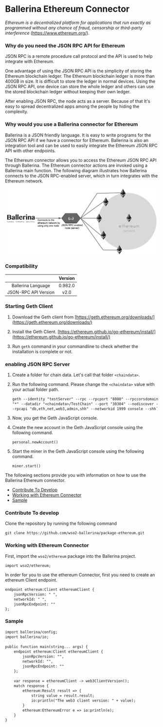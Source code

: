 # Ballerina Ethereum Connector

*Ethereum is a decentralized platform for applications that run exactly as programmed without any chance of fraud, censorship or third-party interference* (https://www.ethereum.org/).

### Why do you need the JSON RPC API for Ethereum

JSON RPC is a remote procedure call protocol and the API is used to help integrate with Ethereum.

One advantage of using the JSON RPC API is the simplicity of storing the Ethereum blockchain ledger. The Ethereum blockchain ledger is more than 400GB in size. It is difficult to store the ledger in normal devices. Using the JSON RPC API, one device can store the whole ledger and others can use the stored blockchain ledger without keeping their own ledger.

After enabling JSON RPC, the node acts as a server. Because of that It's easy to spread decentralized apps among the people by hiding the complexity.

### Why would you use a Ballerina connector for Ethereum

Ballerina is a JSON friendly language. It is easy to write programs for the JSON RPC API if we have a connector for Ethereum. Ballerina is also an integration tool and can be used to easily integrate the Ethereum JSON RPC API with other endpoints.

The Ethereum connector allows you to access the Ethereum JSON RPC API through Ballerina. The Ethereum connector actions are invoked using a Ballerina main function. The following diagram illustrates how Ballerina connects to the JSON RPC-enabled server, which in turn integrates with the Ethereum network.

![Ballerina -Ethereum Connector Overview](BallerinaEthereumJSONRPC.png)

### Compatibility

|                                 |       Version                  |
|  :---------------------------:  |  :---------------------------: |
|  Ballerina Language             |   0.982.0                      |
|  JSON-RPC API Version           |   v2.0                        |

### Starting Geth Client

1) Download the Geth client from [https://geth.ethereum.org/downloads/](https://geth.ethereum.org/downloads/)

2) Install the Geth Client. [https://ethereum.github.io/go-ethereum/install/](https://ethereum.github.io/go-ethereum/install/)

3) Run `geth` command in your commandline to check whether the installation is complete or not.

### enabling JSON RPC Server

1) Create a folder for chain data. Let's call that folder `<chaindata>`.

2) Run the following command. Please change the `<chaindata>` value with your actual folder path.
    ````
    geth --identity "testServer" --rpc --rpcport "8080" --rpccorsdomain "*" --datadir "<chaindata>/TestChain" --port "30304" --nodiscover --rpcapi "db,eth,net,web3,admin,shh" --networkid 1999 console --shh`
    ````
3) Now, you get the Geth JavaScript console.
 
4) Create the new account in the Geth JavaScript console using the following command.
    ```
    personal.newAccount()
    ```

5) Start the miner in the Geth JavaScript console using the following command.
    ```
    miner.start()
    ```
    
The following sections provide you with information on how to use the Ballerina Ethereum connector.

- [Contribute To Develop](#contribute-to-develop)
- [Working with Ethereum Connector](#working-with-ethereum-connector)
- [Sample](#sample)

### Contribute To develop

Clone the repository by running the following command 

```shell
git clone https://github.com/wso2-ballerina/package-ethereum.git
```
   
### Working with Ethereum Connector 

First, import the `wso2/ethereum` package into the Ballerina project.

```ballerina
import wso2/ethereum;
```

In order for you to use the ethereum Connector, first you need to create an ethereum Client endpoint.

```ballerina
endpoint ethereum:Client ethereumClient {
    jsonRpcVersion: " ",
    networkId: " ",
    jsonRpcEndpoint: ""
};
```

### Sample

```ballerina
import ballerina/config;
import ballerina/io;

public function main(string... args) {
    endpoint ethereum:Client ethereumClient {
        jsonRpcVersion: "",
        networkId: "",
        jsonRpcEndpoint: ""
    };

    var response = ethereumClient -> web3ClientVersion();
    match response {
        ethereum:Result result => {
            string value = result.result;
            io:println("The web3 client version: " + value);
        }
        ethereum:EthereumError e => io:println(e);
    }
}
```